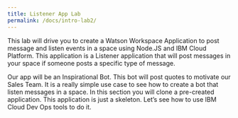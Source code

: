 ```yaml
---
title: Listener App Lab
permalink: /docs/intro-lab2/
---
```


This lab will drive you to create a Watson Workspace Application to post message and listen events in a space using Node.JS and IBM Cloud Platform. This application is a Listener application that will post messages in your space if someone posts a specific type of message.
<p/>
Our app will be an Inspirational Bot. This bot will post quotes to motivate our Sales Team. It is a really simple use case to see how to create a bot that listen messages in a space.  In this section you will clone a pre-created application. This application is just a skeleton. Let’s see how to use IBM Cloud Dev Ops tools to do it.
